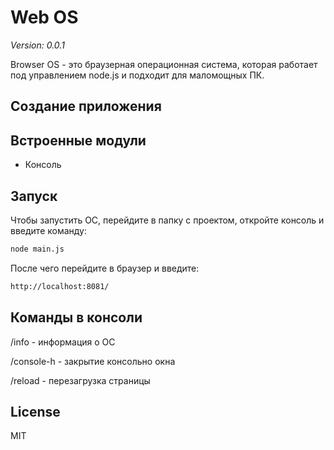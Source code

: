 # Web OS
_Version: 0.0.1_

Browser OS - это браузерная операционная система, которая работает под управлением node.js и подходит для маломощных ПК.

## Создание приложения

## Встроенные модули
- Консоль

## Запуск
Чтобы запустить ОС, перейдите в папку с проектом, откройте консоль и введите команду:

```sh
node main.js
```

После чего перейдите в браузер и введите:

```sh
http://localhost:8081/
```

## Команды в консоли
/info - информация о ОС

/console-h - закрытие консольно окна

/reload - перезагрузка страницы

License
----

MIT